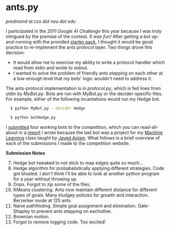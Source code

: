 ants.py
==

*predmond at ccs dot neu dot edu*

I participated in the *2011 Google AI Challenge* this year because I was truly intrigued by the premise of the contest. *It was fun!* After getting a bot up-and-running with the provided [starter pack](http://aichallenge.org/starter_packages.php), I thought it would be good practice to re-implement the ants protocol layer. Two things drove this decision:

* It would allow me to exercise my ability to write a protocol handler which read from stdin and wrote to stdout.
* I wanted to solve the problem of friendly ants stepping on each other at a low-enough level that my bots' logic wouldn't need to address it.

The ants-protocol implementation is in *protocol.py*, which is fed lines from stdin by *MyBot.py*. Bots are run with MyBot.py or the decider-specific files. For example, either of the following incantations would run my Hedge bot.

```bash
  $ python MyBot.py --decider Hedge
```

```bash
  $ python botHedge.py
```

I [submitted](http://aichallenge.org/profile.php?user=2184) four working bots to the competition, which you can read-all-about in a [report](https://docs.google.com/document/d/1MB0IAFvgE2BEx4_PUJ1wvHeEERwt_C9YSU4E4FY2gHA/edit) I wrote because the last bot was a project for my [Machine Learning](http://www.ccs.neu.edu/home/jaa/CS6140.11F/) class taught by [Javed Aslam](http://www.ccs.neu.edu/home/jaa/). What follows is a brief overview of each of the submissions I made to the competition website.

**Submission Notes**

7. Hedge bot tweaked to not stick to map edges quite so much...
6. Hedge algorithm for probabalistically applying different strategies. Code got bloated. I don't think I'll be able to look at another python program for a year without throwing up.
5. Oops. Forgot to zip some of the files.
4. KMeans clustering. Ants now maintain different distance for different types of goals. Many kludgey policies for growth and interaction. Berzerker mode at 125 ants.
3. Naive pathfinding. Simple goal assignment and elimination. Gale-Shapley to prevent ants stepping on eachother.
2. Brownian motion.
1. Forgot to remove logging code. Too excited!
